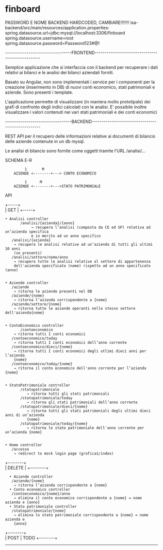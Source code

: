 # finboard

PASSWORD E NOME BACKEND HARDCODED, CAMBIARE!!!!!!!
isa-backend/src/main/resources/application.properties:
				spring.datasource.url=jdbc:mysql://localhost:3306/finboard
				spring.datasource.username=root
				spring.datasource.password=Password123#@!
				
----------------------------------FRONTEND--------------------------------------------------


Semplice applicazione che si interfaccia con il backend per recuperare i dati relativi 
ai bilanci e le analisi dei bilanci aziendali forniti.

Basato su Angular, non sono implementati i service per i componenti per la creazione
(inserimento in DB) di nuovi conti economico, stati patrimoniali e aziende.
Sono presenti i template.

L'applicazione permette di visualizzare (in maniera molto prototipale) dei grafi di 
confronto degli indici calcolati con le analisi.
E' possibile inoltre visualizzare i valori contenuti nei vari stati patrimoniali e 
dei conti economici



----------------------------------BACKEND---------------------------------------------------


REST API per il recupero delle informazioni relative ai documenti di bilancio delle
aziende contenute in un db mysql. 

Le analisi di bilancio sono fornite come oggetti tramite l'URL /analisi/...

SCHEMA E-R


			 1	     M
		AZIENDE <--------+---> CONTO ECONOMICO
  			 
			 1	    M
		AZIENDE <--------+--->STATO PATRIMONIALE
				 
API

  +-----+	
  | GET |
  +-----+

  
    • Analisi controller
           /analisi/{azienda}/{anno}
                → recupera l’analisi (composta da CE ed SP) relativa ad un’azienda specifica 
                e in merito ad un anno specifico 
	   /analisi/{azienda}
		→ recupera le analisi relative ad un’azienda di tutti gli ultimi 10 anni 		
		(se presenti)
	   /analisi/settore/nome/anno
		→ recupera tutte le analisi relative al settore di appartenenza 
		dell'azienda specificata (nome) rispetto ad un anno specificato (anno)  


    • Aziende controller
	   /aziende
		→ ritorna le aziende presenti nel DB
	   /aziende/{nome}
		→ ritorna l’azienda corrispondente a {nome}
	   /aziende/settore/{nome}
		→ ritorna tutte le aziende operanti nello stesso settore dell'azienda{nome}


    • ContoEconomico controller
           /contoeconomico
		→ ritorna tutti I conti economici 
	   /contoeconomico/today
		→ ritorna tutti I conti economici dell’anno corrente
	   /contoeconomico/dieci/{nome}
		→ ritorna tutti I conti economici degli utlimi dieci anni per l’azienda 		
		{nome}
	   /contoeconomico/today/{nome}
		→ ritorna il conto economico dell'anno corrente per l’azienda {nome}
	

    • StatoPatrimoniale controller
           /statopatrimoniale
              → ritorna tutti gli stati patrimoniali
           /statopatrimoniale/today
              → ritorna gli stati patrimoniali dell’anno corrente
           /statopatrimoniale/dieci/{nome}
              → ritorna tutti gli stati patrimoniali degli ultimi dieci anni di un’azienda 
              {nome}
           /statopatrimoniale/today/{nome}
              → ritorna lo stato patrimoniale dell'anno corrente per un’azienda {nome}
      
      
    • Home controller
	   /accesso 
		→ redirect to mock login page (grafica1/index)
		
	
	
  +--------+	
  | DELETE |
  +--------+	
  
  
      • Aziende controller
	   /aziende/{nome}
		→ ritorna l’azienda corrispondente a {nome}
      • Conto economico controller
	   /contoeconomico/{nome}/anno
		→ elimina il conto economico corrispondente a {nome} = nome azienda e {anno}
      • Stato patrimoniale controller
	   /statopatrimoniale/{nome}
		→ elimina lo stato patrimoniale corrispondente a {nome} = nome azienda e 
		{anno}
		
  +--------+	
  | POST   | TODO 
  +--------+
  
---------------------------------------------------------------------------------------------  
  
  

